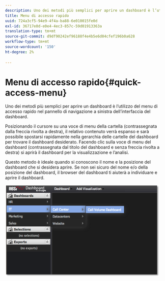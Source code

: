 ```yaml
---
description: Uno dei metodi più semplici per aprire un dashboard è l’utilizzo del menu di accesso rapido nel pannello di navigazione a sinistra dell’interfaccia del dashboard.
title: Menu di accesso rapido
uuid: 724a3cf5-94e9-4f4a-ba88-6e010015fe0d
exl-id: 36717e0d-e0e4-4ec3-857c-59d01913363a
translation-type: tm+mt
source-git-commit: d9df90242ef96188f4e4b5e6d04cfef196b0a628
workflow-type: tm+mt
source-wordcount: '150'
ht-degree: 2%

---
```


# Menu di accesso rapido{#quick-access-menu}

Uno dei metodi più semplici per aprire un dashboard è l’utilizzo del menu di accesso rapido nel pannello di navigazione a sinistra dell’interfaccia del dashboard.

Posizionando il cursore su una voce di menu della cartella (contrassegnata dalla freccia rivolta a destra), il relativo contenuto verrà espanso e sarà possibile spostarsi rapidamente nella gerarchia delle cartelle del dashboard per trovare il dashboard desiderato. Facendo clic sulla voce di menu del dashboard (contrassegnata dal titolo del dashboard e senza freccia rivolta a destra) si aprirà il dashboard per la visualizzazione e l’analisi.

Questo metodo è ideale quando si conoscono il nome e la posizione del dashboard che si desidera aprire. Se non sei sicuro del nome e/o della posizione del dashboard, il browser del dashboard ti aiuterà a individuare e aprire il dashboard.

![](assets/quick_access_menu.png)
